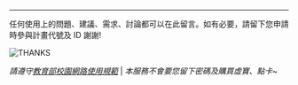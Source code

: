 

----

任何使用上的問題、建議、需求、討論都可以在此留言。如有必要，請留下您申請時參與計畫代號及 ID 謝謝!

![THANKS](https://media.giphy.com/media/1Z02vuppxP1Pa/giphy.gif)

_請遵守[教育部校園網路使用規範](http://edu.law.moe.gov.tw/LawContent.aspx?id=FL051333)_ | _本服務不會要您留下密碼及購買虛寶、點卡~_
